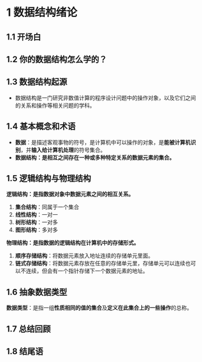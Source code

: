# 1 数据结构绪论

## 1.1 开场白

## 1.2 你的数据结构怎么学的？

## 1.3 数据结构起源
* 数据结构是一门研究非数值计算的程序设计问题中的操作对象，以及它们之间的关系和操作等相关问题的学科。

## 1.4 基本概念和术语
* **数据**：是描述客观事物的符号，是计算机中可以操作的对象，是**能被计算机识别**，并**输入给计算机处理**的符号集合。
* **数据结构：是相互之间存在一种或多种特定关系的数据元素的集合。**

## 1.5 逻辑结构与物理结构
**逻辑结构：是指数据对象中数据元素之间的相互关系。**
1. **集合结构**：同属于一个集合
2. **线性结构**：一对一
3. **树形结构**：一对多
4. **图形结构**：多对多

**物理结构：是指数据的逻辑结构在计算机中的存储形式。**
1. **顺序存储结构**：将数据元素放入地址连续的存储单元里面。
2. **链式存储结构**：将数据元素存放在任意的存储单元里，存储单元可以连续也可以不连续，但会有一个指针存储下一个数据元素的地址。

## 1.6 抽象数据类型
**数据类型**：是指一组**性质相同的值的集合**及**定义在此集合上的一些操作**的总称。

## 1.7 总结回顾

## 1.8 结尾语
